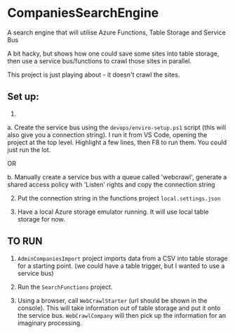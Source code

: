 # CompaniesSearchEngine
A search engine that will utilise Azure Functions, Table Storage and Service Bus

A bit hacky, but shows how one could save some sites into table storage, then use a service bus/functions to crawl those sites in parallel.

This project is just playing about - it doesn't crawl the sites.

## Set up:

1. 
a. Create the service bus using the `devops/enviro-setup.ps1` script (this will also give you a connection string). I run it from VS Code, opening the project at the top level. Highlight a few lines, then F8 to run them. You could just run the lot.

OR

b. Manually create a service bus with a queue called 'webcrawl', generate a shared access policy with 'Listen' rights and copy the connection string

2. Put the connection string in the functions project `local.settings.json`


3. Have a local Azure storage emulator running. It will use local table storage for now.



## TO RUN

1. `AdminCompaniesImport` project imports data from a CSV into table storage for a starting point.
(we could have a table trigger, but I wanted to use a service bus)

2. Run the `SearchFunctions` project.

3. Using a browser, call `WebCrawlStarter` (url should be shown in the console). This will take information out of table storage and put it onto the service bus. `WebCrawlCompany` will then pick up the information for an imaginary processing.